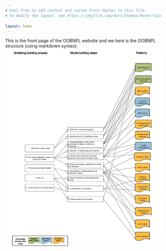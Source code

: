 ```yaml
---
# Feel free to add content and custom Front Matter to this file.
# To modify the layout, see https://jekyllrb.com/docs/themes/#overriding-theme-defaults

layout: home
---
```



This is the front page of the OOBNPL website and we here is the OOBNPL structure (using markdown syntax):
![OOBN PL structure](images/PL_structure.png "The structure of the OOBN PL")
